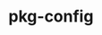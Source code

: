 ---
title: "pkg-config"
layout: cache
categories: [package, develop]
meta: {"compilers": ["gcc@11.4.0", "gcc@13.2.0"], "num_specs": 13, "num_specs_by_stack": {"e4s": 1, "ml-linux-x86_64-rocm": 4, "root": 13}, "oss": ["ubuntu22.04", "ubuntu24.04"], "platforms": ["linux"], "stacks": ["e4s", "ml-linux-x86_64-rocm", "root"], "targets": ["x86_64_v3"], "versions": ["0.29.2"]}
spec_details: [{"compiler": "gcc@13.2.0", "hash": "6noyhkhc75s47v53m2h7jeqc3xnyqx47", "os": "ubuntu24.04", "platform": "linux", "size": "-", "stacks": ["ml-linux-x86_64-rocm", "root"], "target": "x86_64_v3", "variants": ["build_system=autotools", "+internal_glib"], "versions": ["0.29.2"]}, {"compiler": "gcc@13.2.0", "hash": "bsawndbs2mzynhhbrhe2l3lsymmjm4ld", "os": "ubuntu24.04", "platform": "linux", "size": "-", "stacks": ["ml-linux-x86_64-rocm", "root"], "target": "x86_64_v3", "variants": ["build_system=autotools", "+internal_glib"], "versions": ["0.29.2"]}, {"compiler": "gcc@11.4.0", "hash": "eo7mlfh4hbuv5rn3ezfch24hegdxx52l", "os": "ubuntu22.04", "platform": "linux", "size": "-", "stacks": ["root"], "target": "x86_64_v3", "variants": ["build_system=autotools", "+internal_glib"], "versions": ["0.29.2"]}, {"compiler": "gcc@11.4.0", "hash": "gqyurt3byj6vyd6uhtjmy7dtsvzefgoz", "os": "ubuntu22.04", "platform": "linux", "size": "-", "stacks": ["root"], "target": "x86_64_v3", "variants": ["build_system=autotools", "+internal_glib"], "versions": ["0.29.2"]}, {"compiler": "gcc@11.4.0", "hash": "i6msvxryekymxep75covup4qadkyon5r", "os": "ubuntu22.04", "platform": "linux", "size": "-", "stacks": ["root"], "target": "x86_64_v3", "variants": ["build_system=autotools", "+internal_glib"], "versions": ["0.29.2"]}, {"compiler": "gcc@11.4.0", "hash": "il7adrfqx6tpeuxpevxvflfkb5zgciii", "os": "ubuntu22.04", "platform": "linux", "size": "-", "stacks": ["root"], "target": "x86_64_v3", "variants": ["build_system=autotools", "+internal_glib"], "versions": ["0.29.2"]}, {"compiler": "gcc@11.4.0", "hash": "j3gcnnve524f5jvsxjmvnmh5pmtwu2y5", "os": "ubuntu22.04", "platform": "linux", "size": "-", "stacks": ["root"], "target": "x86_64_v3", "variants": ["build_system=autotools", "+internal_glib"], "versions": ["0.29.2"]}, {"compiler": "gcc@13.2.0", "hash": "jp5elk54vggqtjwtht7d75bhqvznox6j", "os": "ubuntu24.04", "platform": "linux", "size": "-", "stacks": ["ml-linux-x86_64-rocm", "root"], "target": "x86_64_v3", "variants": ["build_system=autotools", "+internal_glib"], "versions": ["0.29.2"]}, {"compiler": "gcc@11.4.0", "hash": "kr4tl5cmviuincrbio57mg2msgdmrtza", "os": "ubuntu22.04", "platform": "linux", "size": "-", "stacks": ["root"], "target": "x86_64_v3", "variants": ["build_system=autotools", "+internal_glib"], "versions": ["0.29.2"]}, {"compiler": "gcc@11.4.0", "hash": "narlh3gghenyv37sfsuxhllnx4bonyb6", "os": "ubuntu22.04", "platform": "linux", "size": "-", "stacks": ["root"], "target": "x86_64_v3", "variants": ["build_system=autotools", "+internal_glib"], "versions": ["0.29.2"]}, {"compiler": "gcc@11.4.0", "hash": "ncy7jkdtwyjzpzfyyqh23utywz5dxwcn", "os": "ubuntu22.04", "platform": "linux", "size": "-", "stacks": ["root"], "target": "x86_64_v3", "variants": ["build_system=autotools", "+internal_glib"], "versions": ["0.29.2"]}, {"compiler": "gcc@11.4.0", "hash": "ptzqao2lmc2ser3upgb2tzsadmha6yj6", "os": "ubuntu22.04", "platform": "linux", "size": "-", "stacks": ["e4s", "root"], "target": "x86_64_v3", "variants": ["build_system=autotools", "+internal_glib"], "versions": ["0.29.2"]}, {"compiler": "gcc@13.2.0", "hash": "yalcuxf2grnwdqtj3vyje2jzjm54bqfu", "os": "ubuntu24.04", "platform": "linux", "size": "-", "stacks": ["ml-linux-x86_64-rocm", "root"], "target": "x86_64_v3", "variants": ["build_system=autotools", "+internal_glib"], "versions": ["0.29.2"]}]
---